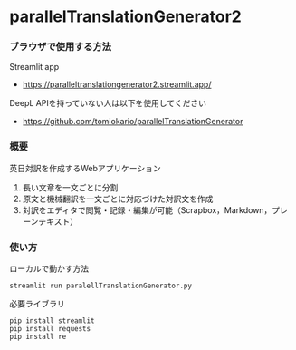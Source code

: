 # parallelTranslationGenerator2

### ブラウザで使用する方法
Streamlit app
- https://paralleltranslationgenerator2.streamlit.app/

DeepL APIを持っていない人は以下を使用してください
- https://github.com/tomiokario/parallelTranslationGenerator

### 概要
英日対訳を作成するWebアプリケーション
1. 長い文章を一文ごとに分割
2. 原文と機械翻訳を一文ごとに対応づけた対訳文を作成
3. 対訳をエディタで閲覧・記録・編集が可能（Scrapbox，Markdown，プレーンテキスト）


### 使い方
ローカルで動かす方法
```
streamlit run paralellTranslationGenerator.py
```

必要ライブラリ
```
pip install streamlit
pip install requests
pip install re
```
